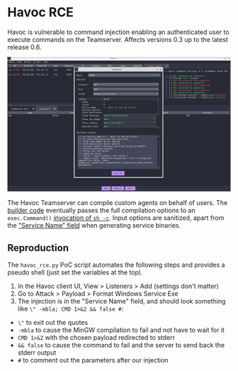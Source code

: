 # Havoc RCE

Havoc is vulnerable to command injection enabling an authenticated user to execute commands on the Teamserver. Affects versions 0.3 up to the latest release 0.6.

![](demo.png)

The Havoc Teamserver can compile custom agents on behalf of users. The [builder code](https://github.com/HavocFramework/Havoc/blob/ea3646e055eb1612dcc956130fd632029dbf0b86/teamserver/pkg/common/builder/builder.go) eventually passes the full compilation options to an `exec.Command()` [invocation of `sh -c`](https://github.com/HavocFramework/Havoc/blob/ea3646e055eb1612dcc956130fd632029dbf0b86/teamserver/pkg/common/builder/builder.go#L1066). Input options are sanitized, apart from the ["Service Name" field](https://github.com/HavocFramework/Havoc/blob/ea3646e055eb1612dcc956130fd632029dbf0b86/teamserver/pkg/common/builder/builder.go#L617) when generating service binaries.

## Reproduction

The `havoc_rce.py` PoC script automates the following steps and provides a pseudo shell (just set the variables at the top).

1. In the Havoc client UI, View > Listeners > Add (settings don't matter)
2. Go to Attack > Payload > Format Windows Service Exe
3. The injection is in the "Service Name" field, and should look something like `\" -mbla; CMD 1>&2 && false #`:
  - `\"` to exit out the quotes 
  - `-mbla` to cause the MinGW compilation to fail and not have to wait for it
  - `CMD 1>&2` with the chosen payload redirected to stderr
  - `&& false` to cause the command to fail and the server to send back the stderr output
  - `#` to comment out the parameters after our injection

